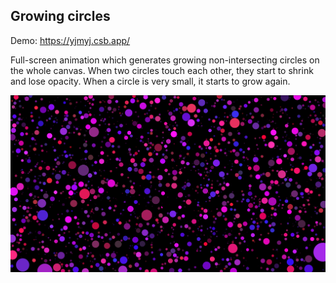 ## Growing circles

Demo: https://yjmyj.csb.app/

Full-screen animation which generates growing non-intersecting circles on the whole canvas. When two circles touch each other, they start to shrink and lose opacity. When a circle is very small, it starts to grow again.

![screenshot](screenshot.png)
